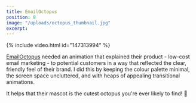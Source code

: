 ```yaml
---
title: EmailOctopus
position: 8
image: "/uploads/octopus_thumbnail.jpg"
excerpt: 
---
```


{% include video.html id="147313994" %}

[EmailOctopus](https://emailoctopus.com/) needed an animation that explained their product - low-cost email marketing - to potential customers in a way that reflected the clear, friendly feel of their brand. I did this by keeping the colour palette minimal, the screen space uncluttered, and with heaps of appealing transitional animations.

It helps that their mascot is the cutest octopus you're ever likely to find! 🐙